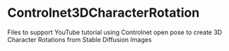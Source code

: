 # Controlnet3DCharacterRotation
Files to support YouTube tutorial using Controlnet open pose to create 3D Character Rotations from Stable Diffusion Images
